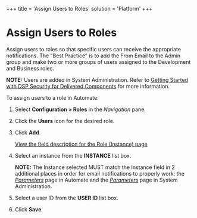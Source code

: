 +++
title = 'Assign Users to Roles'
solution = 'Platform'
+++

# Assign Users to Roles

Assign users to roles so that specific users can receive the appropriate
notifications. The “Best Practice” is to add the From Email to the Admin
group and make two or more groups of users assigned to the Development
and Business roles.

**NOTE:** Users are added in System Administration. Refer to [Getting
Started with DSP Security for Delivered
Components](../../Sys_Admin/Use_Cases/GettingStartedwDSPSecurityDlvrdComps.htm)
for more information.

To assign users to a role in Automate:

1.  Select **Configuration \> Roles** in the *Navigation* pane.

2.  Click the **Users** icon for the desired role.

3.  Click **Add**.
    
    [View the field description for the Role (Instance)
    page](../Page_Desc/Role_Instance.htm)

4.  Select an instance from the **INSTANCE** list box.
    
    **NOTE:** The Instance selected MUST match the Instance field in 2
    additional places in order for email notifications to properly work:
    the *[Parameters](../Page_Desc/Parameters.htm)* page in Automate and
    the
    *[Parameters](../../Sys_Admin/Page_Desc/Parameters_All_TabsSysAdmin.htm)*
    page in System Administration.

5.  Select a user ID from the **USER ID** list box.

6.  Click **Save**.
